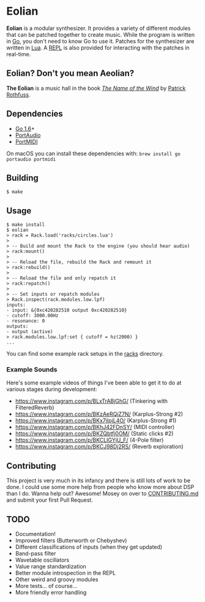 # Eolian

**Eolian** is a modular synthesizer. It provides a variety of different modules that can be patched together to create
music. While the program is written in [Go](https://golang.org/), you don't need to know Go to use it. Patches for the
synthesizer are written in [Lua](https://www.lua.org/). A
[REPL](https://en.wikipedia.org/wiki/Read%E2%80%93eval%E2%80%93print_loop) is also provided for interacting with the
patches in real-time.

## Eolian? Don't you mean Aeolian?

**The Eolian** is a music hall in the book [*The Name of the
Wind*](https://www.amazon.com/Name-Wind-Patrick-Rothfuss/dp/0756404746/) by [Patrick Rothfuss](http://patrickrothfuss.com).

## Dependencies

- [Go 1.6](http://golang.org)+
- [PortAudio](http://www.portaudio.com/)
- [PortMIDI](http://portmedia.sourceforge.net/portmidi/)

On macOS you can install these dependencies with: `brew install go portaudio portmidi`

## Building

```
$ make
```

## Usage

```
$ make install
$ eolian
> rack = Rack.load('racks/circles.lua')
>
> -- Build and mount the Rack to the engine (you should hear audio)
> rack:mount()
> 
> -- Reload the file, rebuild the Rack and remount it
> rack:rebuild()
>
> -- Reload the file and only repatch it
> rack:repatch()
> 
> -- Set inputs or repatch modules
> Rack.inspect(rack.modules.low.lpf)
inputs:
- input: &{0xc420282510 output 0xc420282510}
- cutoff: 3000.00Hz
- resonance: 0
outputs:
- output (active)
> rack.modules.low.lpf:set { cutoff = hz(2000) }
...
```

You can find some example rack setups in the [racks](https://github.com/brettbuddin/eolian/tree/master/racks) directory.

### Example Sounds

Here's some example videos of things I've been able to get it to do at various stages during development:

- https://www.instagram.com/p/BLxTrABjGhG/ (Tinkering with FilteredReverb)
- https://www.instagram.com/p/BKzAeRQjZ7N/ (Karplus-Strong #2)
- https://www.instagram.com/p/BKx7jIpjL4O/ (Karplus-Strong #1)
- https://www.instagram.com/p/BKhJ42FDnSY/ (MIDI controller)
- https://www.instagram.com/p/BKZQbtfj0OM/ (Static clicks #2)
- https://www.instagram.com/p/BKCLIGYjU_F/ (4-Pole filter)
- https://www.instagram.com/p/BKCJ98Dj2RS/ (Reverb exploration)

## Contributing

This project is very much in its infancy and there is still lots of work to be done. I could use some more help from
people who know more about DSP than I do. Wanna help out? Awesome! Mosey on over to
[CONTRIBUTING.md](https://github.com/brettbuddin/eolian/tree/master/CONTRIBUTING.md) and submit your first Pull Request.

## TODO

- Documentation!
- Improved filters (Butterworth or Chebyshev)
- Different classifications of inputs (when they get updated)
- Band-pass filter
- Wavetable oscillators
- Value range standardization
- Better module introspection in the REPL
- Other weird and groovy modules
- More tests... of course...
- More friendly error handling
